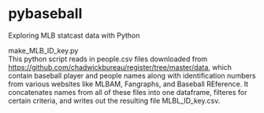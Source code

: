# pybaseball
Exploring MLB statcast data with Python

make_MLB_ID_key.py  
This python script reads in people.csv files downloaded from https://github.com/chadwickbureau/register/tree/master/data, which contain baseball player and people names along with identification numbers from various websites like MLBAM, Fangraphs, and Baseball REference. It concatenates names from all of these files into one dataframe, filteres for certain criteria, and writes out the resulting file MLBL_ID_key.csv.
